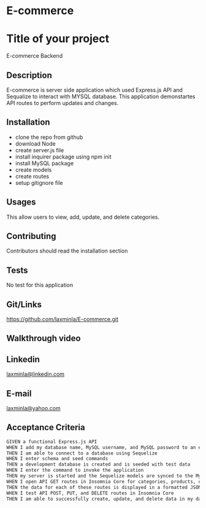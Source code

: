 # E-commerce
# Title of your project
E-commerce Backend


## Description
E-commerce is server side application which used Express.js API and Sequalize to interact with MYSQL database. This application demonstartes API routes to perform updates and changes.


## Installation
- clone the repo from github
- download Node
- create server.js file
- install inquirer package using npm init
- install MySQL package
- create models
- create routes
- setup gitignore file


## Usages
This allow users to view, add, update, and delete categories.


## Contributing
Contributors should read the installation section


## Tests
No test for this application


## Git/Links
https://github.com/laxminla/E-commerce.git


## Walkthrough video



## Linkedin
laxminla@linkedin.com


## E-mail
laxminla@yahoo.com


## Acceptance Criteria

```md
GIVEN a functional Express.js API
WHEN I add my database name, MySQL username, and MySQL password to an environment variable file
THEN I am able to connect to a database using Sequelize
WHEN I enter schema and seed commands
THEN a development database is created and is seeded with test data
WHEN I enter the command to invoke the application
THEN my server is started and the Sequelize models are synced to the MySQL database
WHEN I open API GET routes in Insomnia Core for categories, products, or tags
THEN the data for each of these routes is displayed in a formatted JSON
WHEN I test API POST, PUT, and DELETE routes in Insomnia Core
THEN I am able to successfully create, update, and delete data in my database
```